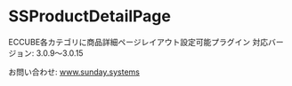 # SSProductDetailPage
ECCUBE各カテゴリに商品詳細ページレイアウト設定可能プラグイン
対応バージョン: 3.0.9～3.0.15

お問い合わせ: www.sunday.systems
